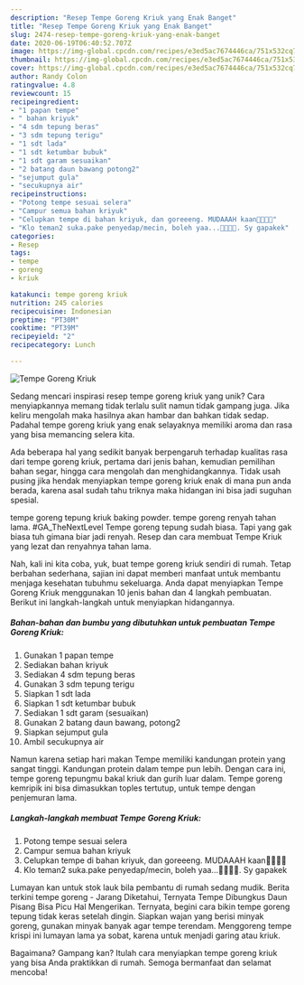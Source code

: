 ```yaml
---
description: "Resep Tempe Goreng Kriuk yang Enak Banget"
title: "Resep Tempe Goreng Kriuk yang Enak Banget"
slug: 2474-resep-tempe-goreng-kriuk-yang-enak-banget
date: 2020-06-19T06:40:52.707Z
image: https://img-global.cpcdn.com/recipes/e3ed5ac7674446ca/751x532cq70/tempe-goreng-kriuk-foto-resep-utama.jpg
thumbnail: https://img-global.cpcdn.com/recipes/e3ed5ac7674446ca/751x532cq70/tempe-goreng-kriuk-foto-resep-utama.jpg
cover: https://img-global.cpcdn.com/recipes/e3ed5ac7674446ca/751x532cq70/tempe-goreng-kriuk-foto-resep-utama.jpg
author: Randy Colon
ratingvalue: 4.8
reviewcount: 15
recipeingredient:
- "1 papan tempe"
- " bahan kriyuk"
- "4 sdm tepung beras"
- "3 sdm tepung terigu"
- "1 sdt lada"
- "1 sdt ketumbar bubuk"
- "1 sdt garam sesuaikan"
- "2 batang daun bawang potong2"
- "sejumput gula"
- "secukupnya air"
recipeinstructions:
- "Potong tempe sesuai selera"
- "Campur semua bahan kriyuk"
- "Celupkan tempe di bahan kriyuk, dan goreeeng. MUDAAAH kaan🤣🤣🤗😘"
- "Klo teman2 suka.pake penyedap/mecin, boleh yaa...🤫🤫😅😅. Sy gapakek"
categories:
- Resep
tags:
- tempe
- goreng
- kriuk

katakunci: tempe goreng kriuk 
nutrition: 245 calories
recipecuisine: Indonesian
preptime: "PT30M"
cooktime: "PT39M"
recipeyield: "2"
recipecategory: Lunch

---
```



![Tempe Goreng Kriuk](https://img-global.cpcdn.com/recipes/e3ed5ac7674446ca/751x532cq70/tempe-goreng-kriuk-foto-resep-utama.jpg)

Sedang mencari inspirasi resep tempe goreng kriuk yang unik? Cara menyiapkannya memang tidak terlalu sulit namun tidak gampang juga. Jika keliru mengolah maka hasilnya akan hambar dan bahkan tidak sedap. Padahal tempe goreng kriuk yang enak selayaknya memiliki aroma dan rasa yang bisa memancing selera kita.

Ada beberapa hal yang sedikit banyak berpengaruh terhadap kualitas rasa dari tempe goreng kriuk, pertama dari jenis bahan, kemudian pemilihan bahan segar, hingga cara mengolah dan menghidangkannya. Tidak usah pusing jika hendak menyiapkan tempe goreng kriuk enak di mana pun anda berada, karena asal sudah tahu triknya maka hidangan ini bisa jadi suguhan spesial.

tempe goreng tepung kriuk baking powder. tempe goreng renyah tahan lama. #GA_TheNextLevel Tempe goreng tepung sudah biasa. Tapi yang gak biasa tuh gimana biar jadi renyah. Resep dan cara membuat Tempe Kriuk yang lezat dan renyahnya tahan lama.


Nah, kali ini kita coba, yuk, buat tempe goreng kriuk sendiri di rumah. Tetap berbahan sederhana, sajian ini dapat memberi manfaat untuk membantu menjaga kesehatan tubuhmu sekeluarga. Anda dapat menyiapkan Tempe Goreng Kriuk menggunakan 10 jenis bahan dan 4 langkah pembuatan. Berikut ini langkah-langkah untuk menyiapkan hidangannya.

<!--inarticleads1-->

##### Bahan-bahan dan bumbu yang dibutuhkan untuk pembuatan Tempe Goreng Kriuk:

1. Gunakan 1 papan tempe
1. Sediakan  bahan kriyuk
1. Sediakan 4 sdm tepung beras
1. Gunakan 3 sdm tepung terigu
1. Siapkan 1 sdt lada
1. Siapkan 1 sdt ketumbar bubuk
1. Sediakan 1 sdt garam (sesuaikan)
1. Gunakan 2 batang daun bawang, potong2
1. Siapkan sejumput gula
1. Ambil secukupnya air


Namun karena setiap hari makan Tempe memiliki kandungan protein yang sangat tinggi. Kandungan protein dalam tempe pun lebih. Dengan cara ini, tempe goreng tepungmu bakal kriuk dan gurih luar dalam. Tempe goreng kemripik ini bisa dimasukkan toples tertutup, untuk tempe dengan penjemuran lama. 

<!--inarticleads2-->

##### Langkah-langkah membuat Tempe Goreng Kriuk:

1. Potong tempe sesuai selera
1. Campur semua bahan kriyuk
1. Celupkan tempe di bahan kriyuk, dan goreeeng. MUDAAAH kaan🤣🤣🤗😘
1. Klo teman2 suka.pake penyedap/mecin, boleh yaa...🤫🤫😅😅. Sy gapakek


Lumayan kan untuk stok lauk bila pembantu di rumah sedang mudik. Berita terkini tempe goreng - Jarang Diketahui, Ternyata Tempe Dibungkus Daun Pisang Bisa Picu Hal Mengerikan. Ternyata, begini cara bikin tempe goreng tepung tidak keras setelah dingin. Siapkan wajan yang berisi minyak goreng, gunakan minyak banyak agar tempe terendam. Menggoreng tempe krispi ini lumayan lama ya sobat, karena untuk menjadi garing atau kriuk. 

Bagaimana? Gampang kan? Itulah cara menyiapkan tempe goreng kriuk yang bisa Anda praktikkan di rumah. Semoga bermanfaat dan selamat mencoba!
